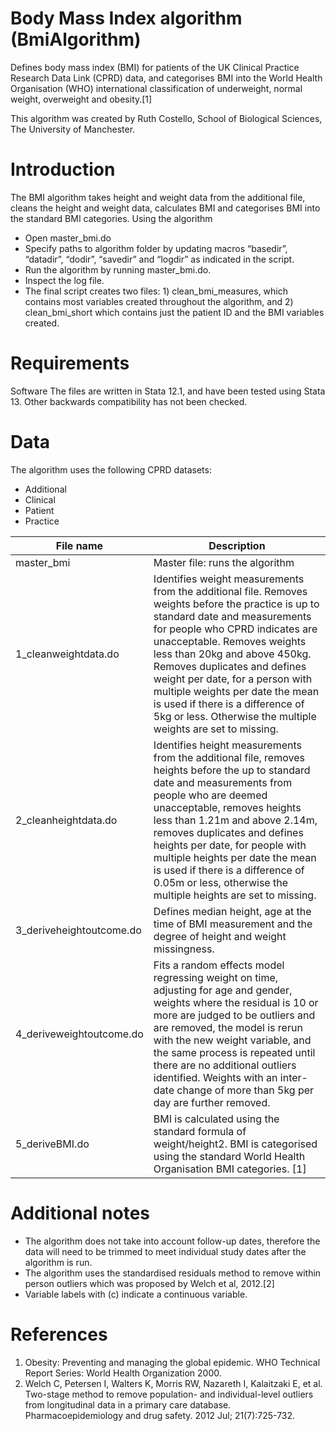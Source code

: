 # Body Mass Index algorithm (BmiAlgorithm)
Defines body mass index (BMI) for patients of the UK Clinical Practice Research Data Link (CPRD) data, and categorises BMI into the World Health Organisation (WHO) international classification of underweight, normal weight, overweight and obesity.[1]

This algorithm was created by Ruth Costello, School of Biological Sciences, The University of Manchester.

# Introduction
The BMI algorithm takes height and weight data from the additional file, cleans the height and weight data, calculates BMI and categorises BMI into the standard BMI categories. 
Using the algorithm

*	Open master_bmi.do
* Specify paths to algorithm folder by updating macros “basedir”, “datadir”, “dodir”, “savedir” and “logdir” as indicated in the script. 
* Run the algorithm by running master_bmi.do.
* Inspect the log file.
* The final script creates two files: 1) clean_bmi_measures, which contains most variables created throughout the algorithm, and 2) clean_bmi_short which contains just the patient ID and the BMI variables created.

# Requirements
Software
The files are written in Stata 12.1, and have been tested using Stata 13. Other backwards compatibility has not been checked.

# Data
The algorithm uses the following CPRD datasets:
*	Additional
*	Clinical
*	Patient
*	Practice


| File name                | Description                                                                                                                                                                                                                                                                                                                                                                                                                                   |
|--------------------------|-----------------------------------------------------------------------------------------------------------------------------------------------------------------------------------------------------------------------------------------------------------------------------------------------------------------------------------------------------------------------------------------------------------------------------------------------|
| master_bmi               | Master file: runs the algorithm                                                                                                                                                                                                                                                                                                                                                                                                               |
| 1_cleanweightdata.do     | Identifies weight measurements from the additional file. Removes weights before the practice is up to standard date and measurements for people who CPRD indicates are unacceptable. Removes weights less than 20kg and above 450kg. Removes duplicates and defines weight per date, for a person with multiple weights per date the mean is used if there is a difference of 5kg or less. Otherwise the multiple weights are set to missing. |
| 2_cleanheightdata.do     | Identifies height measurements from the additional file, removes heights before the up to standard date and measurements from people who are deemed unacceptable, removes heights less than 1.21m and above 2.14m, removes duplicates and defines heights per date, for people with multiple heights per date the mean is used if there is a difference of 0.05m or less, otherwise the multiple heights are set to missing.                  |
| 3_deriveheightoutcome.do | Defines median height, age at the time of BMI measurement and the degree of height and weight missingness.                                                                                                                                                                                                                                                                                                                                    |
| 4_deriveweightoutcome.do | Fits a random effects model regressing weight on time, adjusting for age and gender, weights where the residual is 10 or more are judged to be outliers and are removed, the model is rerun with the new weight variable, and the same process is repeated until there are no additional outliers identified. Weights with an inter-date change of more than 5kg per day are further removed.                                                 |
| 5_deriveBMI.do           | BMI is calculated using the standard formula of weight/height2. BMI is categorised using the standard World Health Organisation BMI categories. [1]                                                                                                                                                                                                                                                                                           |

# Additional notes
* The algorithm does not take into account follow-up dates, therefore the data will need to be trimmed to meet individual study dates after the algorithm is run.
* The algorithm uses the standardised residuals method to remove within person outliers which was proposed by Welch et al, 2012.[2] 
* Variable labels with (c) indicate a continuous variable.

# References
1.	Obesity: Preventing and managing the global epidemic.  WHO Technical Report Series: World Health Organization 2000.
2.	Welch C, Petersen I, Walters K, Morris RW, Nazareth I, Kalaitzaki E, et al. Two-stage method to remove population- and individual-level outliers from longitudinal data in a primary care database. Pharmacoepidemiology and drug safety. 2012 Jul; 21(7):725-732.




